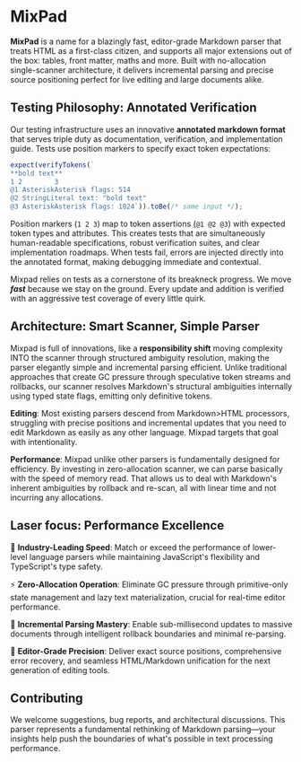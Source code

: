 # MixPad

**MixPad** is a name for a blazingly fast, editor-grade Markdown parser that treats HTML as a first-class citizen, and supports all major extensions out of the box: tables, front matter, maths and more. Built with no-allocation single-scanner architecture, it delivers incremental parsing and precise source positioning perfect for live editing and large documents alike.

## Testing Philosophy: Annotated Verification

Our testing infrastructure uses an innovative **annotated markdown format** that serves triple duty as documentation, verification, and implementation guide. Tests use position markers to specify exact token expectations:

```typescript
expect(verifyTokens(`
**bold text**
1 2        3
@1 AsteriskAsterisk flags: 514
@2 StringLiteral text: "bold text"  
@3 AsteriskAsterisk flags: 1024`)).toBe(/* same input */);
```

Position markers (`1 2 3`) map to token assertions (`@1 @2 @3`) with expected token types and attributes. This creates tests that are simultaneously human-readable specifications, robust verification suites, and clear implementation roadmaps. When tests fail, errors are injected directly into the annotated format, making debugging immediate and contextual.

Mixpad relies on tests as a cornerstone of its breakneck progress. We move ***fast*** because we stay on the ground. Every update and addition is verified with an aggressive test coverage of every little quirk.

## Architecture: Smart Scanner, Simple Parser

Mixpad is full of innovations, like a **responsibility shift** moving complexity INTO the scanner through structured ambiguity resolution, making the parser elegantly simple and incremental parsing efficient. Unlike traditional approaches that create GC pressure through speculative token streams and rollbacks, our scanner resolves Markdown's structural ambiguities internally using typed state flags, emitting only definitive tokens.

**Editing**: Most existing parsers descend from Markdown>HTML processors, struggling with precise positions and incremental updates that you need to edit Markdown as easily as any other language. Mixpad targets that goal with intentionality.

**Performance**: Mixpad unlike other parsers is fundamentally designed for efficiency. By investing in zero-allocation scanner, we can parse basically with the speed of memory read. That allows us to deal with Markdown's inherent ambiguities by rollback and re-scan, all with linear time and not incurring any allocations.

## Laser focus: Performance Excellence

🚀 **Industry-Leading Speed**: Match or exceed the performance of lower-level language parsers while maintaining JavaScript's flexibility and TypeScript's type safety.

⚡ **Zero-Allocation Operation**: Eliminate GC pressure through primitive-only state management and lazy text materialization, crucial for real-time editor performance.

🎯 **Incremental Parsing Mastery**: Enable sub-millisecond updates to massive documents through intelligent rollback boundaries and minimal re-parsing.

📐 **Editor-Grade Precision**: Deliver exact source positions, comprehensive error recovery, and seamless HTML/Markdown unification for the next generation of editing tools.

## Contributing

We welcome suggestions, bug reports, and architectural discussions. This parser represents a fundamental rethinking of Markdown parsing—your insights help push the boundaries of what's possible in text processing performance.